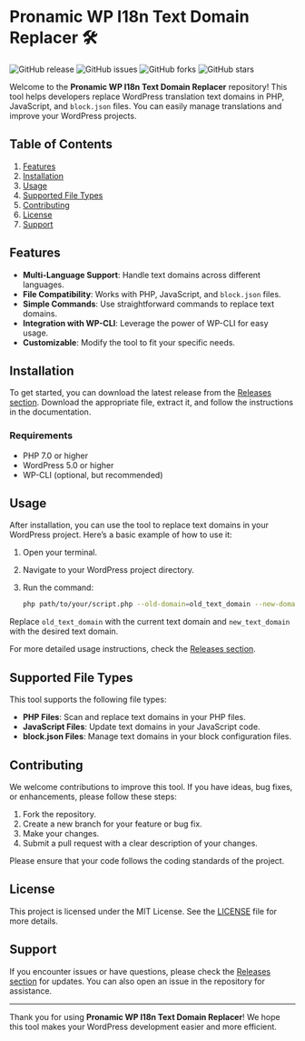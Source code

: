 # Pronamic WP I18n Text Domain Replacer 🛠️

![GitHub release](https://img.shields.io/github/release/adrian2420/pronamic-wp-i18n-text-domain-replacer.svg)
![GitHub issues](https://img.shields.io/github/issues/adrian2420/pronamic-wp-i18n-text-domain-replacer.svg)
![GitHub forks](https://img.shields.io/github/forks/adrian2420/pronamic-wp-i18n-text-domain-replacer.svg)
![GitHub stars](https://img.shields.io/github/stars/adrian2420/pronamic-wp-i18n-text-domain-replacer.svg)

Welcome to the **Pronamic WP I18n Text Domain Replacer** repository! This tool helps developers replace WordPress translation text domains in PHP, JavaScript, and `block.json` files. You can easily manage translations and improve your WordPress projects.

## Table of Contents

1. [Features](#features)
2. [Installation](#installation)
3. [Usage](#usage)
4. [Supported File Types](#supported-file-types)
5. [Contributing](#contributing)
6. [License](#license)
7. [Support](#support)

## Features

- **Multi-Language Support**: Handle text domains across different languages.
- **File Compatibility**: Works with PHP, JavaScript, and `block.json` files.
- **Simple Commands**: Use straightforward commands to replace text domains.
- **Integration with WP-CLI**: Leverage the power of WP-CLI for easy usage.
- **Customizable**: Modify the tool to fit your specific needs.

## Installation

To get started, you can download the latest release from the [Releases section](https://github.com/adrian2420/pronamic-wp-i18n-text-domain-replacer/releases). Download the appropriate file, extract it, and follow the instructions in the documentation.

### Requirements

- PHP 7.0 or higher
- WordPress 5.0 or higher
- WP-CLI (optional, but recommended)

## Usage

After installation, you can use the tool to replace text domains in your WordPress project. Here’s a basic example of how to use it:

1. Open your terminal.
2. Navigate to your WordPress project directory.
3. Run the command:

   ```bash
   php path/to/your/script.php --old-domain=old_text_domain --new-domain=new_text_domain
   ```

Replace `old_text_domain` with the current text domain and `new_text_domain` with the desired text domain.

For more detailed usage instructions, check the [Releases section](https://github.com/adrian2420/pronamic-wp-i18n-text-domain-replacer/releases).

## Supported File Types

This tool supports the following file types:

- **PHP Files**: Scan and replace text domains in your PHP files.
- **JavaScript Files**: Update text domains in your JavaScript code.
- **block.json Files**: Manage text domains in your block configuration files.

## Contributing

We welcome contributions to improve this tool. If you have ideas, bug fixes, or enhancements, please follow these steps:

1. Fork the repository.
2. Create a new branch for your feature or bug fix.
3. Make your changes.
4. Submit a pull request with a clear description of your changes.

Please ensure that your code follows the coding standards of the project.

## License

This project is licensed under the MIT License. See the [LICENSE](LICENSE) file for more details.

## Support

If you encounter issues or have questions, please check the [Releases section](https://github.com/adrian2420/pronamic-wp-i18n-text-domain-replacer/releases) for updates. You can also open an issue in the repository for assistance.

---

Thank you for using **Pronamic WP I18n Text Domain Replacer**! We hope this tool makes your WordPress development easier and more efficient.